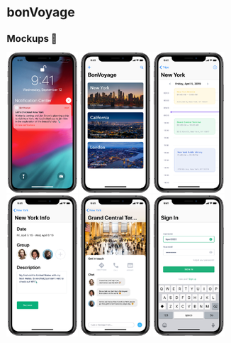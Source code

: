 # bonVoyage


## Mockups 📱

<img src="mockups/6_lock_50.png" width="32%"> <img src="mockups/2_trips.png" width="32%"> <img src="mockups/3_schedule.png" width="32%"> 
</br>
<img src="mockups/4_trip_info.png" width="32%"> <img src="mockups/5_dest_info_70.png" width="32%"> <img src="mockups/1_sign_in.png" width="32%">
